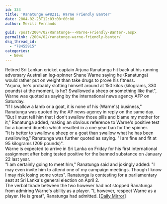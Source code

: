 ```yaml
---
id: 333
title: 'Ranatunge &#8211; Warne Friendly Banter'
date: 2004-02-23T12:03:00+00:00
author: Merill Fernando

guid: /post/2004/02/Ranatunge---Warne-Friendly-Banter-.aspx
permalink: /2004/02/ranatunge-warne-friendly-banter/
dsq_thread_id:
  - "78455915"
categories:
  - News
---
```

<body xmlns="http://www.w3.org/1999/xhtml">
    Retired Sri Lankan cricket captain Arjuna Ranatunga hit back at his running adversary
    Australian leg-spinner Shane Warne saying he (Ranatunga) would rather put on weight
    than take drugs to prove his fitness.<br />
    "Arjuna, he's probably slotting himself around at 150 kilos (kilograms, 330 pounds)
    at the moment, is he? Swallowed a sheep or something like that", Warne was quoted
    as saying by the international news agency AFP on Saturday.<br />
    "If I swallow a lamb or a goat, it is none of his (Warne's) business," Ranatunga was
    quoted by the AP news agency in reply on the same day.<br />
    "But I must tell him that I don't swallow those pills and blame my mother for it,"
    Ranatunga added, making an obvious reference to Warne's positive test for a banned
    diuretic which resulted in a one year ban for the spinner.<br />
    "It is better to swallow a sheep or a goat than swallow what he has been swallowing,"
    Ranatunga was further quoted as saying. "I am fine and fit at 95 kilograms (209 pounds)".<br />
    Warne is expected to arrive in Sri Lanka on Friday for his first international assignment
    after being tested positive for the banned substance on January 22 last year.<br />
    "I am certainly going to meet him," Ranatunga said and jokingly added: "I may even
    invite him to attend one of my campaign meetings. Though I know I may risk losing
    some votes". Ranatunga is contesting for a parliamentary seat at Sri Lanka's general
    election on April 2.<br />
    The verbal tirade between the two however had not stopped Ranatunga from admiring
    Warne's ability as a player. "I, however, respect Warne as a player. He is great",
    Ranatunga had admitted. [<a href="http://www.dailymirror.lk/2004/02/23/sports/1.asp">Daily
    Mirror</a>]</body>